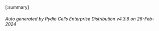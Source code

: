 






[:summary]

###### Auto generated by Pydio Cells Enterprise Distribution v4.3.6 on 26-Feb-2024
